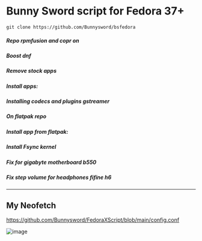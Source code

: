 # Bunny Sword script for Fedora 37+
```
git clone https://github.com/Bunnysword/bsfedora
```

##### Repo rpmfusion and copr on
##### Boost dnf
##### Remove stock apps
##### Install apps:
##### Installing codecs and plugins gstreamer
##### On flatpak repo
##### Install app from flatpak:
##### Install Fsync kernel
##### Fix for gigabyte motherboard b550
##### Fix step volume for headphones fifine h6
____
## My Neofetch
https://github.com/Bunnysword/FedoraXScript/blob/main/config.conf

![image](https://github.com/Bunnysword/FedoraXScript/assets/129748119/31fc882e-a58f-46f0-b54e-2c1a1983d5c6)
